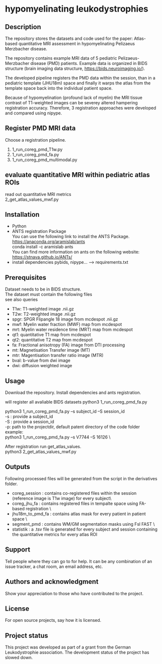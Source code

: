 # hypomyelinating leukodystrophies


## Description
The repository stores the datasets and code used for the paper: Atlas-based quantitative MRI assessment in hypomyelinating Pelizaeus Merzbacher disease. 

The repository contains example MRI data of 5 pediatric Pelizaeus-Merzbacher disease (PMD) patients. Example data is organized in BIDS structure (brain imaging data structure, https://bids.neuroimaging.io/). 

The developed pipeline registers the PMD data within the session, than in a pediatric template (JHU18m) space and finally it warps the atlas from the template space back into the individual patient space.   

Because of hypomyelination (profound lack of myelin) the MRI tissue contrast of T1-weighted images can be severey altered hampering registration accuracy. Therefore, 3 registration approaches were developed and compared using nipype.

## Register PMD MRI data
Choose a registration pipeline.   

1. 1_run_coreg_pmd_T1w.py
2. 1_run_coreg_pmd_fa.py
3. 1_run_coreg_pmd_multimodal.py

## evaluate quantitative MRI within pediatric atlas ROIs
read out quantitative MRI metrics  
2_get_atlas_values_mwf.py

## Installation
- Python 
- ANTS registration Package \
You can use the following link to install the ANTS Package.
https://anaconda.org/aramislab/ants \
conda install -c aramislab ants \
You can find more information on ants on the following website: https://stnava.github.io/ANTs/
- install dependencies pybids, nipype... --> requirements.txt 

## Prerequisites
Dataset needs to be in BIDS structure.  \
The dataset must contain the following files\
see also queries
* T1w: T1-weighted image .nii.gz 
* T2w: T2-weighted image .nii.gz 
* spgr: SPGR Flipangle 18 image from mcdespot .nii.gz 
* mwf: Myelin water fraction (MWF) map from mcdespot
* mrt: Myelin water residence time (MRT) map from mcdespot
* qt1: quantitative T1 map from mcdespot
* qt2: quantitative T2 map from mcdespot
* fa: Fractional anisotropy (FA) image from DTI processing
* mt: Magnetisation Transfer image (MT)
* mtr: Magentisation transfer ratio image (MTR)  
* bval: b-value from dwi image
* dwi: diffusion weighted image



## Usage
Download the repository. Install dependencies and ants registration.

will register all avaliable BIDS datasets
python3 1_run_coreg_pmd_fa.py

python3 1_run_coreg_pmd_fa.py –s subject_id –S session_id \
-s : provide a subject_id \
-S : provide a session_id \
-p: path to the projectdir, default patent directory of the code folder \
example: \
python3 1_run_coreg_pmd_fa.py –s V7744 –S 16126 \

After registration run get_atlas_values. \
python3 2_get_atlas_values_mwf.py

## Outputs
Following processed files will be generated from the script in the derivatives folder.
 * coreg_session : contains co-registered files within the session (reference image is T1w image) for every subject\
 * coreg_jhu_fa : contains registered files in tempalte space using FA-based registration \
 * jhu18m_to_pmd_fa : contains atlas mask for every patient in patient space \
 * segment_pmd : contains WM/GM segmentation masks using Fsl FAST \ 
 * statistik : a .tsv file is generated for every subject and session  containing the quantitative metrics for every atlas ROI


## Support
Tell people where they can go to for help. It can be any combination of an issue tracker, a chat room, an email address, etc.

## Authors and acknowledgment
Show your appreciation to those who have contributed to the project.

## License
For open source projects, say how it is licensed.

## Project status
This project was developed as part of a grant from the German Leukodystrophie association. The development status of the project has slowed down.
